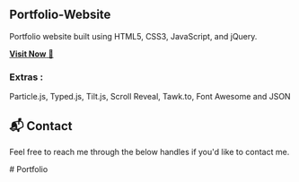 ## Portfolio-Website
Portfolio website built using HTML5, CSS3, JavaScript, and jQuery.

<a href="https://prarthana-portfolio.netlify.app/" target="_blank">**Visit Now** 🚀</a>



### Extras : 
Particle.js, Typed.js, Tilt.js, Scroll Reveal, Tawk.to, Font Awesome and JSON



<h2>📬 Contact</h2>

Feel free to reach me through the below handles if you'd like to contact me.


#   P o r t f o l i o 
 
 
